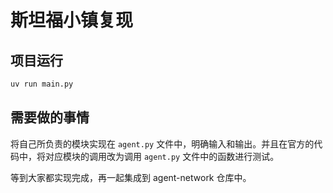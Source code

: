 # 斯坦福小镇复现

## 项目运行

```bash
uv run main.py
```

## 需要做的事情

将自己所负责的模块实现在 `agent.py` 文件中，明确输入和输出。并且在官方的代码中，将对应模块的调用改为调用 `agent.py` 文件中的函数进行测试。

等到大家都实现完成，再一起集成到 agent-network 仓库中。